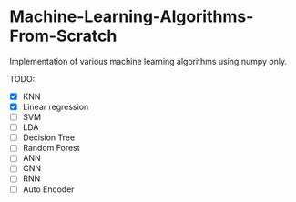 # Machine-Learning-Algorithms-From-Scratch
Implementation of various machine learning algorithms using numpy only.

TODO:
- [x] KNN
- [x] Linear regression
- [ ] SVM
- [ ] LDA
- [ ] Decision Tree
- [ ] Random Forest
- [ ] ANN
- [ ] CNN
- [ ] RNN
- [ ] Auto Encoder
